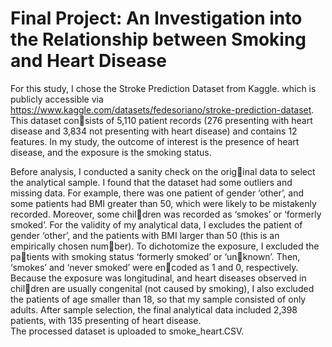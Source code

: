 # Final Project: An Investigation into the Relationship between Smoking and Heart Disease

For this study, I chose the Stroke Prediction Dataset from Kaggle. which is publicly accessible via <https://www.kaggle.com/datasets/fedesoriano/stroke-prediction-dataset>. <br>
This dataset consists of 5,110 patient records (276 presenting with heart disease and 3,834 not presenting with heart disease) and contains 12 features. In my study, the outcome of interest is the presence of heart disease, and the exposure is the smoking status.

Before analysis, I conducted a sanity check on the original data to select the analytical sample. I found that the dataset had some outliers and missing data. For example, there was one patient of gender ‘other’, and some patients had BMI greater than 50, which were likely to be mistakenly recorded. Moreover, some children was recorded as ‘smokes’ or ‘formerly smoked’. For the validity of my analytical data, I excludes the patient of gender ‘other’, and the patients with BMI larger than 50 (this is an empirically chosen number). To dichotomize the exposure, I excluded the patients with smoking status ‘formerly smoked’ or ‘unknown’. Then, ‘smokes’ and ‘never smoked’ were encoded as 1 and 0, respectively. Because the exposure was longitudinal, and heart diseases observed in children are usually congenital (not caused by smoking), I also excluded the patients of age smaller than 18, so that my sample consisted of only adults. After sample selection, the final analytical data included 2,398 patients, with 135 presenting of heart disease. <br>
The processed dataset is uploaded to smoke_heart.CSV.

